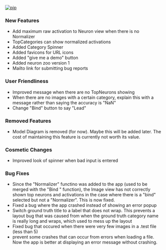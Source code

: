 [![pip](https://img.shields.io/badge/compatible%20pip%20version-0.13.0-00bbe2?logo=pypi&logoColor=f5c39e)](https://pypi.org/project/deephys/0.13.0)


### New Features
- Add maximum raw activation to Neuron view when there is no Normalizer
- TopCategories can show normalized activations
- Added Category Spinner
- Added favicons for URL icons
- Added "give me a demo" button
- Added neuron zoo version 1
- Mailto link for submitting bug reports




### User Friendliness
- Improved message when there are no TopNeurons showing
- When there are no images with a certain category, explain this with a message rather than saying the accuracy is "NaN"
- Change "Bind" button to say "Lead"


### Removed Features
- Model Diagram is removed (for now). Maybe this will be added later. The cost of maintaining this feature is currently not worth its value.


### Cosmetic Changes
- Improved look of spinner when bad input is entered


### Bug Fixes
- Since the "Normalizer" functino was added to the app (used to be merged with the "Bind " function), the Image view has not correctly shown top neurons and activations in the case where there is a "bind" selected but not a "Normalizer". This is now fixed.
- Fixed a bug where the app crashed instead of showing an error popup
- Switch ground truth title to a label that does not wrap. This prevents a layout bug that was caused from when the ground truth category name is really long and wraps, which used to mess up the layout
- Fixed bug that occured when there were very few images in a .test file (less than 5)
- prevent some crashes that can occur from errors when loading a file. Now the app is better at displaying an error message without crashing.







